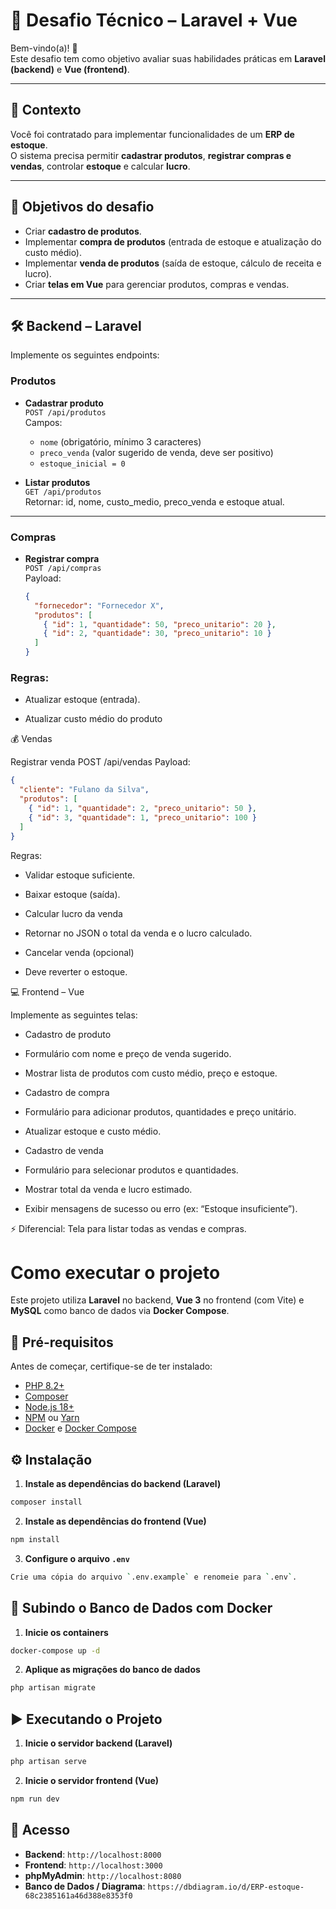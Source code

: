 # 🧪 Desafio Técnico – Laravel + Vue

Bem-vindo(a)! 👋  
Este desafio tem como objetivo avaliar suas habilidades práticas em **Laravel (backend)** e **Vue (frontend)**.  

---

## 📌 Contexto
Você foi contratado para implementar funcionalidades de um **ERP de estoque**.  
O sistema precisa permitir **cadastrar produtos**, **registrar compras e vendas**, controlar **estoque** e calcular **lucro**.

---

## 🎯 Objetivos do desafio
- Criar **cadastro de produtos**.  
- Implementar **compra de produtos** (entrada de estoque e atualização do custo médio).  
- Implementar **venda de produtos** (saída de estoque, cálculo de receita e lucro).  
- Criar **telas em Vue** para gerenciar produtos, compras e vendas.  

---

## 🛠️ Backend – Laravel
Implemente os seguintes endpoints:

### Produtos
- **Cadastrar produto**  
  `POST /api/produtos`  
  Campos:  
  - `nome` (obrigatório, mínimo 3 caracteres)  
  - `preco_venda` (valor sugerido de venda, deve ser positivo)  
  - `estoque_inicial = 0`  

- **Listar produtos**  
  `GET /api/produtos`  
  Retornar: id, nome, custo_medio, preco_venda e estoque atual.  

---

### Compras
- **Registrar compra**  
  `POST /api/compras`  
  Payload:
  ```json
  {
    "fornecedor": "Fornecedor X",
    "produtos": [
      { "id": 1, "quantidade": 50, "preco_unitario": 20 },
      { "id": 2, "quantidade": 30, "preco_unitario": 10 }
    ]
  }
  ```

### Regras:

  - Atualizar estoque (entrada).

  - Atualizar custo médio do produto

💰 Vendas

Registrar venda
POST /api/vendas
Payload:
  ```json
  {
    "cliente": "Fulano da Silva",
    "produtos": [
      { "id": 1, "quantidade": 2, "preco_unitario": 50 },
      { "id": 3, "quantidade": 1, "preco_unitario": 100 }
    ]
  }
  ```

Regras:
  
  - Validar estoque suficiente.
  
  - Baixar estoque (saída).
  
  - Calcular lucro da venda


  - Retornar no JSON o total da venda e o lucro calculado.

  - Cancelar venda (opcional)

  - Deve reverter o estoque.

💻 Frontend – Vue

Implemente as seguintes telas:

  - Cadastro de produto

  - Formulário com nome e preço de venda sugerido.

  - Mostrar lista de produtos com custo médio, preço e estoque.

  - Cadastro de compra

  - Formulário para adicionar produtos, quantidades e preço unitário.

  - Atualizar estoque e custo médio.

  - Cadastro de venda

  - Formulário para selecionar produtos e quantidades.

  - Mostrar total da venda e lucro estimado.

  - Exibir mensagens de sucesso ou erro (ex: “Estoque insuficiente”).

⚡ Diferencial: Tela para listar todas as vendas e compras.

# Como executar o projeto
Este projeto utiliza **Laravel** no backend, **Vue 3** no frontend (com Vite) e **MySQL** como banco de dados via **Docker Compose**.  

## 🚀 Pré-requisitos

Antes de começar, certifique-se de ter instalado:

- [PHP 8.2+](https://www.php.net/downloads)  
- [Composer](https://getcomposer.org/)  
- [Node.js 18+](https://nodejs.org/en/)  
- [NPM](https://www.npmjs.com/) ou [Yarn](https://yarnpkg.com/)  
- [Docker](https://www.docker.com/) e [Docker Compose](https://docs.docker.com/compose/)  

## ⚙️ Instalação
1. **Instale as dependências do backend (Laravel)**
```bash
composer install
```
2. **Instale as dependências do frontend (Vue)**
```bash
npm install
```
3. **Configure o arquivo `.env`**
```bash
Crie uma cópia do arquivo `.env.example` e renomeie para `.env`.  
```

## 🐳 Subindo o Banco de Dados com Docker
1. **Inicie os containers**
```bash
docker-compose up -d
```
2. **Aplique as migrações do banco de dados**
```bash
php artisan migrate
```

## ▶️ Executando o Projeto
1. **Inicie o servidor backend (Laravel)**
```bash
php artisan serve
```
2. **Inicie o servidor frontend (Vue)**
```bash
npm run dev
```

## 🔗 Acesso
- **Backend**: `http://localhost:8000`
- **Frontend**: `http://localhost:3000`
- **phpMyAdmin**: `http://localhost:8080`
- **Banco de Dados / Diagrama**: `https://dbdiagram.io/d/ERP-estoque-68c2385161a46d388e8353f0`







